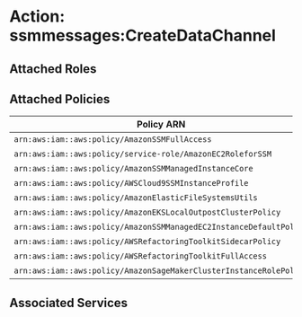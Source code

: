 # Action: ssmmessages:CreateDataChannel

## Attached Roles

## Attached Policies

| Policy ARN | Policy Name |
|------------|-------------|
| `arn:aws:iam::aws:policy/AmazonSSMFullAccess` | [AmazonSSMFullAccess](../policies.md#amazonssmfullaccess) |
| `arn:aws:iam::aws:policy/service-role/AmazonEC2RoleforSSM` | [AmazonEC2RoleforSSM](../policies.md#amazonec2roleforssm) |
| `arn:aws:iam::aws:policy/AmazonSSMManagedInstanceCore` | [AmazonSSMManagedInstanceCore](../policies.md#amazonssmmanagedinstancecore) |
| `arn:aws:iam::aws:policy/AWSCloud9SSMInstanceProfile` | [AWSCloud9SSMInstanceProfile](../policies.md#awscloud9ssminstanceprofile) |
| `arn:aws:iam::aws:policy/AmazonElasticFileSystemsUtils` | [AmazonElasticFileSystemsUtils](../policies.md#amazonelasticfilesystemsutils) |
| `arn:aws:iam::aws:policy/AmazonEKSLocalOutpostClusterPolicy` | [AmazonEKSLocalOutpostClusterPolicy](../policies.md#amazonekslocaloutpostclusterpolicy) |
| `arn:aws:iam::aws:policy/AmazonSSMManagedEC2InstanceDefaultPolicy` | [AmazonSSMManagedEC2InstanceDefaultPolicy](../policies.md#amazonssmmanagedec2instancedefaultpolicy) |
| `arn:aws:iam::aws:policy/AWSRefactoringToolkitSidecarPolicy` | [AWSRefactoringToolkitSidecarPolicy](../policies.md#awsrefactoringtoolkitsidecarpolicy) |
| `arn:aws:iam::aws:policy/AWSRefactoringToolkitFullAccess` | [AWSRefactoringToolkitFullAccess](../policies.md#awsrefactoringtoolkitfullaccess) |
| `arn:aws:iam::aws:policy/AmazonSageMakerClusterInstanceRolePolicy` | [AmazonSageMakerClusterInstanceRolePolicy](../policies.md#amazonsagemakerclusterinstancerolepolicy) |

## Associated Services

